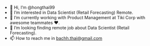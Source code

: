 - 👋 Hi, I’m @hongthai99
- 👀 I’m interested in Data Scientist (Retail Forecasting) Remote.
- 🌱 I’m currently working with Product Management at Tiki Corp with awesome teammates ❤️.
- 💞️ I’m looking finding remote job about Data Scientist (Retail Forecasting).
- 📫 How to reach me in bachh.thai@gmail.com

<!---
hongthai99/hongthai99 is a ✨ special ✨ repository because its `README.md` (this file) appears on your GitHub profile.
You can click the Preview link to take a look at your changes.
--->
